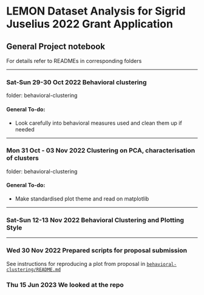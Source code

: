 # LEMON Dataset Analysis for Sigrid Juselius 2022 Grant Application
## General Project notebook
For details refer to READMEs in corresponding folders

---

### Sat-Sun 29-30 Oct 2022 Behavioral clustering
folder: behavioral-clustering

#### General To-do:
- Look carefully into behavioral measures used and clean them up if needed 

---

### Mon 31 Oct - 03 Nov 2022 Clustering on PCA, characterisation of clusters
folder: behavioral-clustering

#### General To-do:
- Make standardised plot theme and read on matplotlib

---

### Sat-Sun 12-13 Nov 2022 Behavioral Clustering and Plotting Style

---

### Wed 30 Nov 2022 Prepared scripts for proposal submission

See instructions for reproducing a plot from proposal in [`behavioral-clustering/README.md`](https://github.com/artem-ii/juselius22/tree/main/behavioral-clustering#clean-up-the-notebook-for-the-submission-of-the-proposal) 

### Thu 15 Jun 2023 We looked at the repo